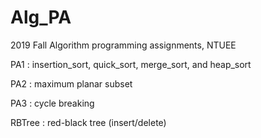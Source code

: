 # Alg_PA

2019 Fall Algorithm programming assignments, NTUEE

PA1 : insertion_sort, quick_sort, merge_sort, and heap_sort

PA2 : maximum planar subset

PA3 : cycle breaking

RBTree : red-black tree (insert/delete)